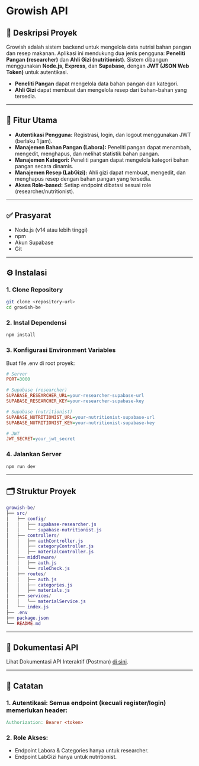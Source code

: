 # Growish API

## 📘 Deskripsi Proyek

Growish adalah sistem backend untuk mengelola data nutrisi bahan pangan dan resep makanan. Aplikasi ini mendukung dua jenis pengguna: **Peneliti Pangan (researcher)** dan **Ahli Gizi (nutritionist)**. Sistem dibangun menggunakan **Node.js**, **Express**, dan **Supabase**, dengan **JWT (JSON Web Token)** untuk autentikasi.

- **Peneliti Pangan** dapat mengelola data bahan pangan dan kategori.
- **Ahli Gizi** dapat membuat dan mengelola resep dari bahan-bahan yang tersedia.

---

## 🚀 Fitur Utama

- **Autentikasi Pengguna:** Registrasi, login, dan logout menggunakan JWT (berlaku 1 jam).
- **Manajemen Bahan Pangan (Labora):** Peneliti pangan dapat menambah, mengedit, menghapus, dan melihat statistik bahan pangan.
- **Manajemen Kategori:** Peneliti pangan dapat mengelola kategori bahan pangan secara dinamis.
- **Manajemen Resep (LabGizi):** Ahli gizi dapat membuat, mengedit, dan menghapus resep dengan bahan pangan yang tersedia.
- **Akses Role-based:** Setiap endpoint dibatasi sesuai role (researcher/nutritionist).
---

## ✅ Prasyarat

- Node.js (v14 atau lebih tinggi)
- npm
- Akun Supabase
- Git

---

## ⚙️ Instalasi

### 1. Clone Repository
```bash
git clone <repository-url>
cd growish-be
```
### 2. Instal Dependensi
```bash
npm install
```
### 3. Konfigurasi Environment Variables
Buat file .env di root proyek:
```ini
# Server
PORT=3000

# Supabase (researcher)
SUPABASE_RESEARCHER_URL=your-researcher-supabase-url
SUPABASE_RESEARCHER_KEY=your-researcher-supabase-key

# Supabase (nutritionist)
SUPABASE_NUTRITIONIST_URL=your-nutritionist-supabase-url
SUPABASE_NUTRITIONIST_KEY=your-nutritionist-supabase-key

# JWT
JWT_SECRET=your_jwt_secret
```
### 4. Jalankan Server
```bash
npm run dev
```

---

## 🗂️ Struktur Proyek

```lua
growish-be/
├── src/
│   ├── config/
│   │   ├── supabase-researcher.js
│   │   └── supabase-nutritionist.js
│   ├── controllers/
│   │   ├── authController.js
│   │   ├── categoryController.js
│   │   ├── materialController.js
│   ├── middleware/
│   │   ├── auth.js
│   │   └── roleCheck.js
│   ├── routes/
│   │   ├── auth.js
│   │   ├── categories.js
│   │   ├── materials.js
│   ├── services/
│   │   └── materialService.js
│   └── index.js
├── .env
├── package.json
└── README.md
```

---

## 📘 Dokumentasi API
Lihat Dokumentasi API Interaktif (Postman) [di sini](https://documenter.getpostman.com/view/39730752/2sB2qfBfS2).

---

## 🔐 Catatan

### 1. Autentikasi: Semua endpoint (kecuali register/login) memerlukan header:
```makefile
Authorization: Bearer <token>
```
### 2. Role Akses:
- Endpoint Labora & Categories hanya untuk researcher.
- Endpoint LabGizi hanya untuk nutritionist.
